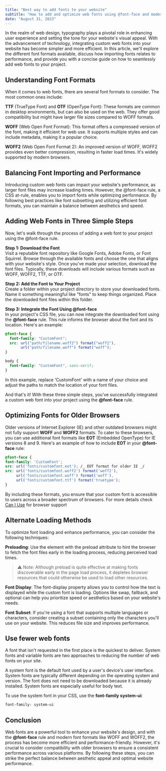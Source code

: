```yaml
---
title: "Best way to add fonts to your website"
subtitle: "How to add and optimize web fonts using @font-face and modern formats"
date: "August 31, 2023"
---
```


In the realm of web design, typography plays a pivotal role in enhancing user experience and setting the tone for your website's visual appeal. With the advancement of technology, integrating custom web fonts into your website has become simpler and more efficient. In this article, we'll explore the different font formats available, discuss how importing fonts relates to performance, and provide you with a concise guide on how to seamlessly add web fonts to your project.

## Understanding Font Formats

When it comes to web fonts, there are several font formats to consider. The most common ones include:

**TTF** (TrueType Font) and **OTF** (OpenType Font): These formats are common in desktop environments, but can also be used on the web. They offer good compatibility but might have larger file sizes compared to WOFF formats.

**WOFF** (Web Open Font Format): This format offers a compressed version of the font, making it efficient for web use. It supports multiple styles and can include metadata, making it a popular choice.

**WOFF2** (Web Open Font Format 2): An improved version of WOFF, WOFF2 provides even better compression, resulting in faster load times. It's widely supported by modern browsers.

## Balancing Font Importing and Performance

Introducing custom web fonts can impact your website's performance, as larger font files may increase loading times. However, the @font-face rule, a CSS at-rule, enables you to import fonts while optimizing performance. By following best practices like font subsetting and utilizing efficient font formats, you can maintain a balance between aesthetics and speed.

## Adding Web Fonts in Three Simple Steps

Now, let's walk through the process of adding a web font to your project using the @font-face rule.

**Step 1: Download the Font** \
Visit a reputable font repository like Google Fonts, Adobe Fonts, or Font Squirrel. Browse through the available fonts and choose the one that aligns with your website's style. Once you've made your selection, download the font files. Typically, these downloads will include various formats such as WOFF, WOFF2, TTF, or OTF.

**Step 2: Add the Font to Your Project** \
Create a folder within your project directory to store your downloaded fonts. Name it something meaningful like "fonts" to keep things organized. Place the downloaded font files within this folder.

**Step 3: Integrate the Font Using @font-face** \
In your project's CSS file, you can now integrate the downloaded font using the **@font-face** rule. This rule informs the browser about the font and its location. Here's an example:

```css
@font-face {
  font-family: "CustomFont";
  src: url("path/filename.woff2") format("woff2"),
       url("path/filename.woff") format("woff");
}

body {
  font-family: "CustomFont", sans-serif;
}
```

In this example, replace 'CustomFont' with a name of your choice and adjust the paths to match the location of your font files.

And that's it! With these three simple steps, you've successfully integrated a custom web font into your project using the **@font-face** rule.

## Optimizing Fonts for Older Browsers

Older versions of Internet Explorer (IE) and other outdated browsers might not fully support **WOFF** and **WOFF2** formats. To cater to these browsers, you can use additional font formats like **EOT** (Embedded OpenType) for IE versions 8 and 9. Here's an example of how to include **EOT** in your **@font-face** rule:

```css
@font-face {
font-family: 'CustomFont';
src: url('fonts/customfont.eot'); /_ EOT format for older IE _/
src: url('fonts/customfont.woff2') format('woff2'),
     url('fonts/customfont.woff') format('woff'),
     url('fonts/customfont.ttf') format('truetype'); 
}
```

By including these formats, you ensure that your custom font is accessible to users across a broader spectrum of browsers.
For more details check [Can I Use](https://caniuse.com/) for browser support

## Alternate Loading Methods

To optimize font loading and enhance performance, you can consider the following techniques:

**Preloading**: Use the <link> element with the preload attribute to hint the browser to fetch the font files early in the loading process, reducing perceived load times.

>⚠ Note: Although preload is quite effective at making fonts discoverable early in the page load process, it depletes browser resources that could otherwise be used to load other resources.


**Font Display**: The font-display property allows you to control how the text is displayed while the custom font is loading. Options like swap, fallback, and optional can help you prioritize speed or aesthetics based on your website's needs.

**Font Subset**: If you're using a font that supports multiple languages or characters, consider creating a subset containing only the characters you'll use on your website. This reduces file size and improves performance.

## Use fewer web fonts
A font that isn't requested in the first place is the quickest to deliver. System fonts and variable fonts are two approaches to reducing the number of web fonts on your site.

A system font is the default font used by a user's device's user interface. System fonts are typically different depending on the operating system and version. The font does not need to be downloaded because it is already installed. System fonts are especially useful for body text.


To use the system font in your CSS, use the **font-family system-ui**:

```css
font-family: system-ui
```

## Conclusion

Web fonts are a powerful tool to enhance your website's design, and with the **@font-face** rule and modern font formats like WOFF and WOFF2, the process has become more efficient and performance-friendly. However, it's crucial to consider compatibility with older browsers to ensure a consistent performance across various platforms.
By following these steps, you can strike the perfect balance between aesthetic appeal and optimal website performance.
